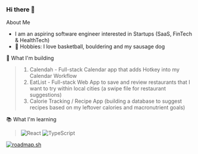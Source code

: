 ### Hi there 👋

About Me
- I am an aspiring software engineer interested in Startups (SaaS, FinTech & HealthTech)
- 🏀 Hobbies: I love basketball, bouldering and my sausage dog


🔭 What I'm building
  > 1. Calendah - Full-stack Calendar app that adds Hotkey into my Calendar Workflow
  > 2. EatList - Full-stack Web App to save and review restaurants that I want to try within local cities (a swipe file for restaurant suggestions)
  > 3. Calorie Tracking / Recipe App (building a database to suggest recipes based on my leftover calories and macronutrient goals)

📚 What I'm learning
  > ![React](https://img.shields.io/badge/react-%2320232a.svg?style=for-the-badge&logo=react&logoColor=%2361DAFB)
  > ![TypeScript](https://img.shields.io/badge/typescript-%23007ACC.svg?style=for-the-badge&logo=typescript&logoColor=white)

[![roadmap.sh](https://api.roadmap.sh/v1-badge/tall/6490fdc0db7de05a7a6f99bd?variant=dark&roadmaps=react%2Ctypescript)](https://roadmap.sh)
